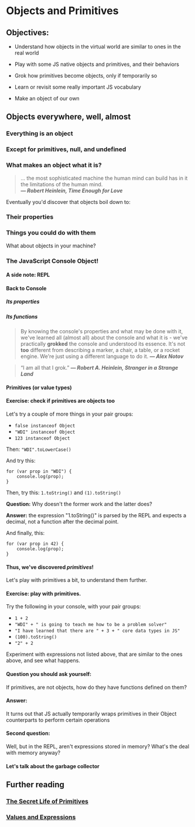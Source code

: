 # Objects and Primitives

## Objectives: 

* Understand how objects in the virtual world are similar to ones in the
  real world 

* Play with some JS native objects and primitives, and their behaviors

* Grok how primitives become objects, only if temporarily so

* Learn or revisit some really important JS vocabulary

* Make an object of our own


## Objects everywhere, well, almost

### Everything is an object
### Except for primitives, null, and undefined

### What makes an object what it is?

> ... the most sophisticated machine the human mind can build has in it 
> the limitations of the human mind.  
> ***― Robert Heinlein, Time Enough for Love***

Eventually you'd discover that objects boil down to: 

### Their properties 

### Things you could do with them 

What about objects in your machine?

### The JavaScript Console Object!

#### A side note: REPL

#### Back to Console

##### Its properties

##### Its functions


> By knowing the console's properties and what may be done with it, we've learned all (almost all) about the console and what it is - we've practically **grokked** the console and understood its essence. It's not **too** different from describing a marker, a chair, a table, or a rocket engine. We're just using a different language to do it. 
> ***― Alex Notov***


> “I am all that I grok.” 
> ***― Robert A. Heinlein, Stranger in a Strange Land***


#### Primitives (or value types)

#### Exercise: check if primitives are objects too

Let's try a couple of more things in your pair groups:

* `false instanceof Object`
* `"WDI" instanceof Object`
* `123 instanceof Object`

Then: `"WDI".toLowerCase()`

And try this:

```
for (var prop in "WDI") {
	console.log(prop);
}
```

Then, try this:
`1.toString()` and `(1).toString()`

**Question:** Why doesn't the former work and the latter does?

**Answer:** the expression "1.toString()" is parsed by the REPL and expects a decimal, not a function after the decimal point.

And finally, this:

```
for (var prop in 42) {
	console.log(prop);
}
```

#### Thus, we've discovered ***primitives***!

Let's play with primitives a bit, to understand them further.

#### Exercise: play with primitives.

Try the following in your console, with your pair groups:

* `1 + 2`
* `"WDI" + " is going to teach me how to be a problem solver"`
* `"I have learned that there are " + 3 + " core data types in JS"`
* `(100).toString()`
* `"2" + 2`

Experiment with expressions not listed above, that are similar to the ones above, and see what happens.

#### Question you should ask yourself: 
If primitives, are not objects, how do they have functions defined on them?

#### Answer: 
It turns out that JS actually temporarily wraps primitives in their Object counterparts to perform certain operations

#### Second question: 
Well, but in the REPL, aren't expressions stored in memory? What's the deal with memory anyway? 

#### Let's talk about the garbage collector

## Further reading

### [The Secret Life of Primitives](http://javascriptweblog.wordpress.com/2010/09/27/the-secret-life-of-javascript-primitives/)
### [Values and Expressions](https://leanpub.com/javascript-allonge/read#leanpub-auto-prelude-values-and-expressions)
